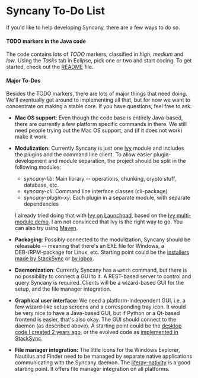 Syncany To-Do List
=====================
If you'd like to help developing Syncany, there are a few ways to do so.

#### **TODO markers in the Java code**
The code contains lots of *TODO* markers, classified in *high*, *medium* and *low*. Using
the *Tasks* tab in Eclipse, pick one or two and start coding. To get started, check out
the <a href="README.md">README</a> file. 

#### **Major To-Dos**
Besides the TODO markers, there are lots of major things that need doing. We'll eventually
get around to implementing all that, but for now we want to concentrate on making a stable
core. If you have questions, feel free to ask.

* **Mac OS support**: Even though the code base is entirely Java-based, there are currently
  a few platform specific commands in there. We still need people trying out the Mac OS 
  support, and (if it does not work) make it work.

* **Modulization:** Currently Syncany is just one [Ivy][1] module and includes the plugins
   and the command line client. To allow easier plugin-development and module separation, the
   project should be split in the following modules: 
     
    * *syncany-lib*: Main library -- operations, chunking, crypto stuff, database, etc.
    * *syncany-cli*: Command line interface classes (cli-package)
    * *syncany-plugin-xy*: Each plugin in a separate module, with separate dependencies
     
   I already tried doing that with [Ivy on Launchpad][2], based on the 
   [Ivy multi-module demo][3]. I am not convinced that Ivy is the right way to go. You can
   also try using [Maven][4].

* **Packaging**: Possibly connected to the modulization, Syncany should be releasable -- 
  meaning that there's an EXE file for Windows, a DEB-/RPM-package for Linux, etc. Starting 
  point could be the [installers made by StackSync][5] or [by iqbox][6].

* **Daemonization**: Currently Syncany has a ``watch`` command, but there is no possibility to
  connect a GUI to it. A REST-based server to control and query Syncany is required. Clients
  will be a wizard-based GUI for the setup, and the file manager integration.

* **Graphical user interface:** We need a platform-independent GUI, i.e. a few wizard-like
  setup screens and a corresponding tray icon. It would be very nice to have a Java-based
  GUI, but if Python or a Qt-based frontend is easier, that's also okay. The GUI should 
  connect to the daemon (as described above). A starting point could be the
  [desktop code I created 2 years ago][7], or the evolved code as [implemented in StackSync][8].

* **File manager integration:** The little icons for the Windows Explorer, Nautilus and
  Finder need to be managed by separate native applications communicating with the Syncany
  daemon. The [liferay-nativity][9] is a good starting point. It offers file manager 
  integration on all platforms.

  [1]: http://ant.apache.org/ivy/
  [2]: http://bazaar.launchpad.net/~syncany-team/syncany/core3/files
  [3]: http://ant.apache.org/ivy/history/latest-milestone/tutorial/multiproject.html
  [4]: http://maven.apache.org/
  [5]: https://github.com/stacksync/desktop/tree/master/installers
  [6]: https://code.google.com/p/iqbox-ftp/source/browse/#git/Installer-Linux%253Fstate%253Dclosed
  [7]: http://bazaar.launchpad.net/~syncany-team/syncany/trunk/files/head:/syncany/src/org/syncany/gui/
  [8]: https://github.com/stacksync/desktop/tree/master/src/com/stacksync/desktop/gui
  [9]: https://github.com/liferay/liferay-nativity